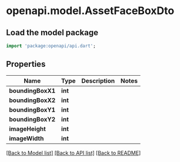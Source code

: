 # openapi.model.AssetFaceBoxDto

## Load the model package
```dart
import 'package:openapi/api.dart';
```

## Properties
Name | Type | Description | Notes
------------ | ------------- | ------------- | -------------
**boundingBoxX1** | **int** |  | 
**boundingBoxX2** | **int** |  | 
**boundingBoxY1** | **int** |  | 
**boundingBoxY2** | **int** |  | 
**imageHeight** | **int** |  | 
**imageWidth** | **int** |  | 

[[Back to Model list]](../README.md#documentation-for-models) [[Back to API list]](../README.md#documentation-for-api-endpoints) [[Back to README]](../README.md)



